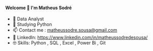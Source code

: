 #### Welcome 👋 I'm Matheus Sodré


- 🔭 Data Analyst
- 🌱 Studying Python 
- 📫 Contact me : matheussodre.sousa@gmail.com
- 📮 LinkedIn: https://www.linkedin.com/in/matheussodredesousa/
- 🤓 Skills: Python , SQL , Excel , Power Bi , Git
